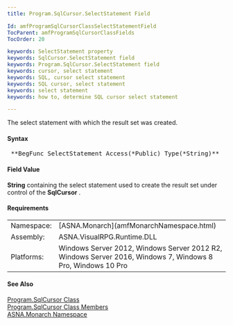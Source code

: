 ```yaml
---
title: Program.SqlCursor.SelectStatement Field

Id: amfProgramSqlCursorClassSelectStatementField
TocParent: amfProgramSqlCursorClassFields
TocOrder: 20

keywords: SelectStatement property
keywords: SqlCursor.SelectStatement field
keywords: Program.SqlCursor.SelectStatement field
keywords: cursor, select statement
keywords: SQL, cursor select statement
keywords: SQL cursor, select statement
keywords: select statement
keywords: how to, determine SQL cursor select statement

---
```


The select statement with which the result set was created.

#### Syntax
<pre class="syntax"> **BegFunc SelectStatement Access(*Public) Type(*String)**     </pre>

#### Field Value
**String** containing the select statement used to create the result set under control of the **SqlCursor** .

#### Requirements
<table class="dttable" cellspacing="0" cellpadding="4" width="60%">
           <colgroup>
            <col width="15%" style="font-weight:bold" />
            <col width="85%" />
          </colgroup>
          <tr>
            <td>Namespace:</td>
            <td>[ASNA.Monarch](amfMonarchNamespace.html)</td>
          </tr>
          <tr>
            <td>Assembly:</td>
            <td>ASNA.VisualRPG.Runtime.DLL</td>
          </tr>
         <tr>
            <td>Platforms:</td>
            <td> Windows Server 2012, Windows Server 2012 R2, Windows Server 2016, Windows 7, Windows 8 Pro, Windows 10 Pro</td>
         </tr>
</table>

<!-- end -->

#### See Also
[ Program.SqlCursor Class](amfProgramSqlCursorClass.html) <br /> [ Program.SqlCursor Class Members](amfProgramSqlCursorClassMembers.html) <br /> [ASNA.Monarch Namespace](amfMonarchNamespace.html) 
